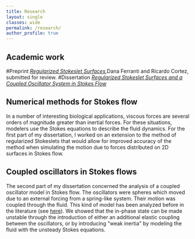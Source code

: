 ```yaml
---
title: Research
layout: single
classes: wide
permalink: /research/
author_profile: true
---
```

## Academic work
#Preprint
[*Regularized Stokeslet Surfaces*](https://arxiv.org/abs/2310.14470),Dana Ferranti and Ricardo Cortez, submitted for review.
#Dissertation
[*Regularized Stokeslet Surfaces and a Coupled Oscillator System in Stokes Flow*](http://libproxy.tulane.edu:2048/login?url=https://www.proquest.com/dissertations-theses/regularized-stokeslet-surfaces-coupled-oscillator/docview/2849747811/se-2?accountid=14437)

## Numerical methods for Stokes flow
In a number of interesting biological applications, viscous forces are several orders of magnitude greater than inertial forces. For these situations, modelers use the Stokes equations to describe the fluid dynamics. For the first part of my dissertation, I worked on an extension to the method of regularized Stokeslets that would allow for improved accuracy of the method when simulating the motion due to forces distributed on 2D surfaces in Stokes flow.

## Coupled oscillators in Stokes flows
The second part of my dissertation concerned the analysis of a coupled oscillator model in Stokes flow. The oscillators were spheres which moved due to an external forcing from a spring-like system. Their motion was coupled through the fluid. This kind of model has been analyzed before in the literature (see [here](https://www.pnas.org/doi/full/10.1073/pnas.0912455107)). We showed that the in-phase state can be made unstable through the introduction of either an additional elastic coupling between the oscillators, or by introducing "weak inertia" by modeling the fluid with the unsteady Stokes equations.
